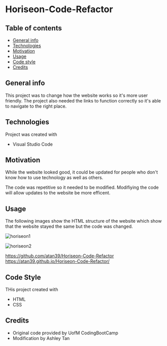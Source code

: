 # Horiseon-Code-Refactor

## Table of contents
* [General info](#general-info)
* [Technologies](#technologies)
* [Motivation](#motivation)
* [Usage](#usage)
* [Code style](#code-style)
* [Credits](#credits)

## General info
This project was to change how the website works so it's more user friendly. The project also needed the links to function correctly so it's able to navigate to the right place. 

## Technologies 
Project was created with
* Visual Studio Code

## Motivation
While the website looked good, it could be updated for people who don't know how to use technology as well as others. 

The code was repetitive so it needed to be modified. Modifiying the code will allow updates to the website be more efficent. 

## Usage

The following images show the HTML structure of the website which show that the website stayed the same but the code was changed.

![horiseon1](https://user-images.githubusercontent.com/126987766/236349134-d49f9f66-9d3d-4fe2-9707-dbc42d704e64.PNG)

![horiseon2](https://user-images.githubusercontent.com/126987766/236349311-1a8cc3f8-2da7-4ed9-949c-336890b8c36d.PNG)

https://github.com/atan39/Horiseon-Code-Refactor
https://atan39.github.io/Horiseon-Code-Refactor/



## Code Style
THis project created with
* HTML
* CSS

## Credits
* Original code provided by UofM CodingBootCamp
* Modification by Ashley Tan